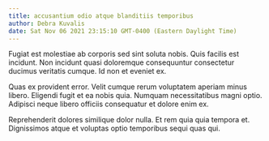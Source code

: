 ```yaml
---
title: accusantium odio atque blanditiis temporibus
author: Debra Kuvalis
date: Sat Nov 06 2021 23:15:10 GMT-0400 (Eastern Daylight Time)
---
```

Fugiat est molestiae ab corporis sed sint soluta nobis. Quis facilis est incidunt. Non incidunt quasi doloremque consequuntur consectetur ducimus veritatis cumque. Id non et eveniet ex.

 Quas ex provident error. Velit cumque rerum voluptatem aperiam minus libero. Eligendi fugit et ea nobis quia. Numquam necessitatibus magni optio. Adipisci neque libero officiis consequatur et dolore enim ex.

 Reprehenderit dolores similique dolor nulla. Et rem quia quia tempora et. Dignissimos atque et voluptas optio temporibus sequi quas qui.